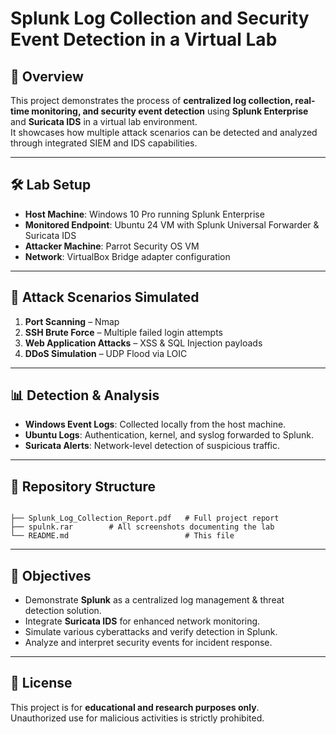# Splunk Log Collection and Security Event Detection in a Virtual Lab

## 📌 Overview
This project demonstrates the process of **centralized log collection, real-time monitoring, and security event detection** using **Splunk Enterprise** and **Suricata IDS** in a virtual lab environment.  
It showcases how multiple attack scenarios can be detected and analyzed through integrated SIEM and IDS capabilities.

---

## 🛠 Lab Setup
- **Host Machine**: Windows 10 Pro running Splunk Enterprise
- **Monitored Endpoint**: Ubuntu 24 VM with Splunk Universal Forwarder & Suricata IDS
- **Attacker Machine**: Parrot Security OS VM
- **Network**: VirtualBox Bridge adapter configuration

---

## 🚨 Attack Scenarios Simulated
1. **Port Scanning** – Nmap  
2. **SSH Brute Force** – Multiple failed login attempts  
3. **Web Application Attacks** – XSS & SQL Injection payloads  
4. **DDoS Simulation** – UDP Flood via LOIC  

---

## 📊 Detection & Analysis
- **Windows Event Logs**: Collected locally from the host machine.
- **Ubuntu Logs**: Authentication, kernel, and syslog forwarded to Splunk.
- **Suricata Alerts**: Network-level detection of suspicious traffic.

---

## 📂 Repository Structure
```

├── Splunk_Log_Collection_Report.pdf   # Full project report
├── spulnk.rar        # All screenshots documenting the lab
└── README.md                          # This file

```

---

## 🎯 Objectives
- Demonstrate **Splunk** as a centralized log management & threat detection solution.
- Integrate **Suricata IDS** for enhanced network monitoring.
- Simulate various cyberattacks and verify detection in Splunk.
- Analyze and interpret security events for incident response.

---

## 📜 License
This project is for **educational and research purposes only**.  
Unauthorized use for malicious activities is strictly prohibited.

